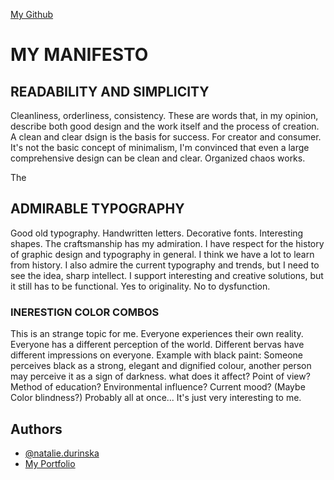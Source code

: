 [My Github](https://github.com/Natalie2509/english-for-designers/blob/main/README.md)


# MY MANIFESTO

## READABILITY AND SIMPLICITY
Cleanliness, orderliness, consistency.
These are words that, in my opinion, describe both good design and the work itself and the process of creation.
A clean and clear dsign is the basis for success. For creator and consumer.
It's not the basic concept of minimalism, I'm convinced that even a large comprehensive design can be clean and clear. Organized chaos works.

<nonSort>The</nonSort>

## ADMIRABLE TYPOGRAPHY

Good old typography. Handwritten letters. Decorative fonts. Interesting shapes. The craftsmanship has my admiration.
I have respect for the history of graphic design and typography in general. I think we have a lot to learn from history.
I also admire the current typography and trends, but I need to see the idea, sharp intellect. I support interesting and creative solutions, but it still has to be functional.
Yes to originality. No to dysfunction.



### INERESTIGN COLOR COMBOS
This is an strange topic for me. Everyone experiences their own reality. Everyone has a different perception of the world. Different bervas have different impressions on everyone.
Example with black paint: Someone perceives black as a strong, elegant and dignified colour, another person may perceive it as a sign of darkness.
what does it affect? Point of view? Method of education? Environmental influence? Current mood? (Maybe Color blindness?)
Probably all at once... It's just very interesting to me.


## Authors

- [@natalie.durinska](https://www.instagram.com/20nd.59/)
- [My Portfolio](https://nataliedurinska.myportfolio.com/work)
